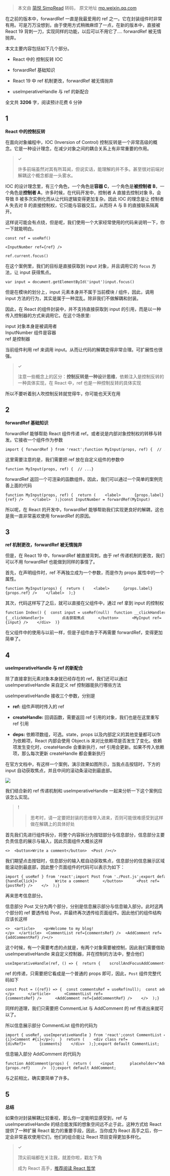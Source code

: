 > 本文由 [简悦 SimpRead](http://ksria.com/simpread/) 转码， 原文地址 [mp.weixin.qq.com](https://mp.weixin.qq.com/s/P04842cMtzNTz335CG4-jQ)

在之前的版本中，forwardRef 一直是我最爱用的 ref 之一。它在封装组件时非常有用。可是万万没想到，由于使用方式稍微麻烦了一点，在新的版本中，直接被 React 19 背刺一刀，实现同样的功能，以后可以不用它了.... forwardRef 被无情抛弃。

本文主要内容包括如下几个部分。

*   React 中的 控制反转 IOC
    
*   forwardRef 基础知识
    
*   React 19 中 ref 机制更改，forwardRef 被无情抛弃
    
*   useImperativeHandle 与 ref 的新配合
    

全文共 **3206** 字，阅读预计花费 6 分钟

1
-

**React 中的控制反转**

在面向对象编程中，IOC (Inversion of Control) 控制反转是一个非常高级的概念。它是一种设计理念，在减少对象之间的耦合关系上有非常重要的作用。

> ✓
> 
> 许多前端虽然对其有所耳闻，但说实话，能理解的并不多。甚至很对前端对解耦这个概念都是一头雾水。

IOC 的设计理念里，有三个角色，一个角色是**容器 C**，一个角色是**被控制者 B**，一个角色是**控制者 A**，许多时候，在代码开发中，控制者 A 直接去控制对象 B，会导致 B 被多次实例化而从让代码逻辑变得更加复杂。因此 IOC 的理念是让 控制者 A 失去对 B 的直接控制权，它只能与容器交互。从而将 A 与 B 的直接联系隔离开。

这样说可能会有点绕，但是呢，我们使用一个大家经常使用的代码来说明一下，你一下就能明白。

```
const ref = useRef()
```

```
<InputNumber ref={ref} />
```

```
ref.current.focus()
```

在这个案例里，我们的目标是直接获取到 input 对象，并且调用它的 `focus` 方法，让 input 获得焦点。

```
var input = document.getElementById('input')input.focus()
```

但是在模块的划分上，input 元素本身并不属于当前模块 / 组件，因此，调用 input 方法的行为，其实是属于一种混乱。除非我们不做解耦和封装。

因此，在 React 的组件封装中，并不支持直接获取到 input 的引用，而是以一种传入控制器的方式来调用它。在这个场景里:

input 对象本身是被调用者  
InputNumber 组件是容器  
ref 是控制器

当前组件利用 ref 来调用 input。从而让代码的解耦变得非常合理。可扩展性也很强。

> ✓
> 
> 注意一些概念上的区分：**控制反转是一种设计思维**，依赖注入是控制反转的一种具体实现，在 React 中，ref 也是一种控制反转的具体实现

所以不要听着别人吹控制反转就觉得牛，你可能也天天在用

2
-

**forwardRef 基础知识**

forwardRef 能够帮助 React 组件传递 ref。或者说是内部对象控制权的转移与转发。它接收一个组件作为参数

```
import { forwardRef } from 'react';function MyInput(props, ref) {  // ...}const InputNumber = forwardRef(MyInput);
```

这里需要注意的是，我们需要把 ref 放在自定义组件的参数中

```
function MyInput(props, ref) {  // ...}
```

forwardRef 返回一个可渲染的函数组件。因此，我们可以通过一个简单的案例完善上面的代码

```
function MyInput(props, ref) {  return (    <label>      {props.label}      <input ref={ref} />    </label>  );}const InputNumber = forwardRef(MyInput)
```

所以呢，在 React 的开发中，forwardRef 能够帮助我们实现更良好的解耦，这也是我一直非常喜欢使用 forwardRef 的原因。

3
-

**ref 机制更改，forwardRef 被无情抛弃**

但是，在 React 19 中，forwardRef 被直接背刺，由于 ref 传递机制的更改，我们可以不用 forwardRef 也能做到同样的事情了。

首先，在声明组件时，ref 不再独立成为一个参数，而是作为 props 属性中的一个属性。

```
function MyInput(props) {  return (    <label>      {props.label}      <input ref={props.ref} />    </label>  );}
```

其次，代码这样写了之后，就可以直接在父组件中，通过 ref 拿到 input 的控制权

```
function Index() {  const input = useRef(null)  function __clickHandler() {    input.current.focus()  }  return (    <div>      <button onClick={__clickHandler}>        点击获取焦点      </button>      <MyInput ref={input} />    </div>  )}
```

在父组件中的使用与以前一样，但是子组件由于不再需要 forwardRef，变得更加简单了。

4
-

**useImperativeHandle 与 ref 的新配合**

除了直接拿到元素对象本身就已经存在的 ref，我们还可以通过 useImperativeHandle 来自定义 ref 控制器能执行哪些方法

useImperativeHandle 接收三个参数，分别是

*   **ref:** 组件声明时传入的 ref
    
*   **createHandle:** 回调函数，需要返回 ref 引用的对象，我们也是在这里重写 ref 引用
    
*   **deps:** 依赖项数组，可选。state，props 以及内部定义的其他变量都可以作为依赖项，React 内部会使用 Object.is 来对比依赖项是否发生了变化。依赖项发生变化时，createHandle 会重新执行，ref 引用会更新。如果不传入依赖项，那么每次更新 createHandle 都会重新执行
    

在官方文档中，有这样一个案例，演示效果如图所示，当我点击按钮时，下方的 input 自动获取焦点，并且中间的滚动条滚动到最底部。

![](https://mmbiz.qpic.cn/sz_mmbiz_png/Kn1wMOibzLcFkBcL6mW2dMvPvpgFHu2qafkibyFBkP62DaQ97VTLrz5cUfTOdqDMjwOSv7OYv4DKTm3FZ7DJZkGg/640?wx_fmt=png&from=appmsg)

我们结合新的 ref 传递机制和 useImperativeHandle 一起来分析一下这个案例应该怎么实现。

> !
> 
> > 思考时，请一定要把封装的思维带入进来，否则可能很难感受到这样做在解耦上的具体好处

首先我们先进行组件拆分，将整个内容拆分为按钮部分与信息部分，信息部分主要负责信息的展示与输入，因此页面组件大概长这样

```
<>  <button>Write a comment</button>  <Post /></>
```

我们期望点击按钮时，信息部分的输入框自动获取焦点，信息部分的信息展示区域能滚动到最底部，因此整个页面组件的代码可以表示为如下：

```
import { useRef } from 'react';import Post from './Post.js';export default function Page() {  const postRef = useRef(null);  function handleClick() {    postRef.current.scrollAndFocusAddComment();  }  return (    <>      <button onClick={handleClick}>        Write a comment      </button>      <Post ref={postRef} />    </>  );}
```

再来思考信息部分。

信息部分 Post 又分为两个部分，分别是信息展示部分与信息输入部分。此时这两个部分的 ref 要透传给 Post，并最终再次透传给页面组件。因此他们的组件结构应该长这样

```
<>  <article>    <p>Welcome to my blog!</p>  </article>  <CommentList ref={commentsRef} />  <AddComment ref={addCommentRef} /></>
```

这个时候，有一个需要考虑的点就是，有两个对象需要被控制，因此我们需要借助 useImperativeHandle 来自定义控制器，并在控制的方法中，整合他们

```
useImperativeHandle(ref, () => {  return {    scrollAndFocusAddComment() {      commentsRef.current.scrollToBottom();      addCommentRef.current.focus();    }  };}, []);
```

ref 的传递，只需要把它看成是一个普通的 props 即可，因此，`Post` 组件完整代码如下

```
const Post = ({ref}) => {  const commentsRef = useRef(null);  const addCommentRef = useRef(null);  useImperativeHandle(ref, () => {    return {      scrollAndFocusAddComment() {        commentsRef.current.scrollToBottom();        addCommentRef.current.focus();      }    };  }, []);  return (    <>      <article>        <p>Welcome to my blog!</p>      </article>      <CommentList ref={commentsRef} />      <AddComment ref={addCommentRef} />    </>  );}
```

同样的道理，我们只需要把 CommentList 与 AddComment 的 ref 传递出来就可以了。

所以信息展示部分 CommentList 组件的代码为

```
import { useRef, useImperativeHandle } from 'react';const CommentList = ({ref}) => {  const divRef = useRef(null);  useImperativeHandle(ref, () => {    return {      scrollToBottom() {        const node = divRef.current;        node.scrollTop = node.scrollHeight;      }    };  }, []);  let comments = [];  for (let i = 0; i < 50; i++) {    comments.push(<p key={i}>Comment #{i}</p>);  }  return (    <div class ref={divRef}>      {comments}    </div>  );};export default CommentList;
```

信息输入部分 AddComment 的代码为

```
function AddComment(props) {  return (    <input       placeholder="Add comment..."       ref={props.ref}     />  )};export default AddComment;
```

与之前相比，确实要简单了许多。

5
-

**总结**

如果你对封装解耦比较重视，那么你一定能明显感受到，ref 与 useImperativeHandle 的结合能发挥的想象空间远不止于此，这种方式给 React 提供了一种扩展 React 能力的重要手段，因此，当你成为 React 高手之后，你一定会非常喜欢使用它们，他们的组合能让 React 项目变得更加多样化。

> ✓
> 
> 顶尖前端都在关注我，就差你啦，戳左下角
> 
> 成为 React 高手，[推荐阅读 React 哲学](http://mp.weixin.qq.com/s?__biz=MzI4NjE3MzQzNg==&mid=2649867007&idx=1&sn=6443ff970cd077bbb50de74ce84afa06&chksm=f3e5936cc4921a7aba3fbf748b2f5a40369d8be7b6b2acf618f0701f477abea48b00e953165e&scene=21#wechat_redirect)